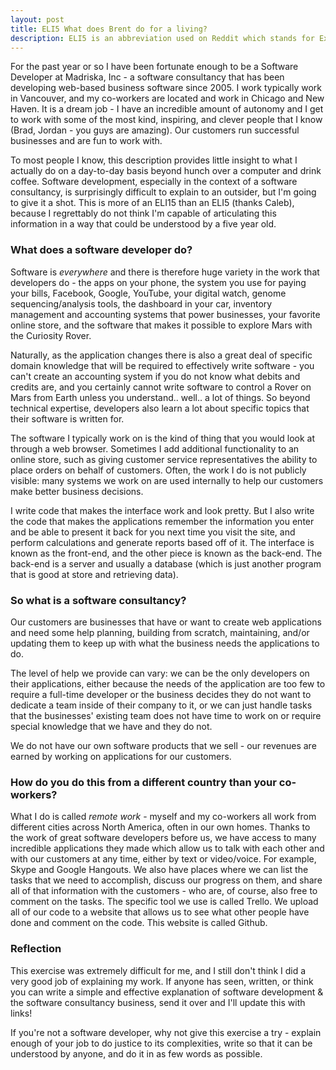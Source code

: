 ```yaml
---
layout: post
title: ELI5 What does Brent do for a living?
description: ELI5 is an abbreviation used on Reddit which stands for Explain Like I'm Five.
---
```


For the past year or so I have been fortunate enough to be a Software
Developer at Madriska, Inc - a software consultancy that has been
developing web-based business software since 2005. I work typically work in
Vancouver, and my co-workers are located and work in Chicago and New
Haven. It is a dream job - I have an incredible amount of autonomy and I
get to work with some of the most kind, inspiring, and clever people
that I know (Brad, Jordan - you guys are amazing). Our customers run
successful businesses and are fun to work with.

To most people I know, this description provides little insight to what I
actually do on a day-to-day basis beyond hunch over a computer and drink coffee.
Software development, especially in the context of a software consultancy, is
surprisingly difficult to explain to an outsider, but I'm going to give it a
shot. This is more of an ELI15 than an ELI5 (thanks Caleb), because I
regrettably do not think I'm capable of articulating this information in a way
that could be understood by a five year old.

### What does a software developer do?
Software is _everywhere_ and there is therefore huge variety in the work that
developers do - the apps on your phone, the system you use for paying your bills,
Facebook, Google, YouTube, your digital watch, genome sequencing/analysis tools,
the dashboard in your car, inventory management and accounting systems
that power businesses, your favorite online store, and the software
that makes it possible to explore Mars with the Curiosity Rover.

Naturally, as the application changes there is also a great deal of specific domain
knowledge that will be required to effectively write software - you
can't create an accounting system if you do not know what debits and
credits are, and you certainly cannot write software to control a
Rover on Mars from Earth unless you understand.. well.. a lot of things.
So beyond technical expertise, developers also learn a lot about
specific topics that their software is written for.

The software I typically work on is the kind of thing that you would
look at through a web browser. Sometimes I add additional functionality to an
online store, such as giving customer service representatives the ability to
place orders on behalf of customers. Often, the work I do is not publicly
visible: many systems we work on are used internally to help our customers make
better business decisions.

I write code that makes the interface work and look pretty. But I also
write the code that makes the applications remember the information you
enter and be able to present it back for you next time you visit the
site, and perform calculations and generate reports based off of it. The
interface is known as the front-end, and the other piece is
known as the back-end. The back-end is a server and usually a database
(which is just another program that is good at store and retrieving data).

### So what is a software consultancy?
Our customers are businesses that have or want to create web applications and
need some help planning, building from scratch, maintaining, and/or updating
them to keep up with what the business needs the applications to do.

The level of help we provide can vary: we can be the only developers on
their applications, either because the needs of the application are too few
to require a full-time developer or the business decides they do not want
to dedicate a team inside of their company to it, or we can just handle
tasks that the businesses' existing team does not have time to work on
or require special knowledge that we have and they do not.

We do not have our own software products that we sell - our revenues are
earned by working on applications for our customers.

### How do you do this from a different country than your co-workers?
What I do is called _remote work_ - myself and my co-workers all work from
different cities across North America, often in our own homes. Thanks to the
work of great software developers before us, we have access to many incredible
applications they made which allow us to talk with each other and with our
customers at any time, either by text or video/voice. For example, Skype
and Google Hangouts. We also have places where we can list the tasks that we
need to accomplish, discuss our progress on them, and share all of that
information with the customers - who are, of course, also free to comment on
the tasks. The specific tool we use is called Trello. We upload all of our code
to a website that allows us to see what other people have done and
comment on the code. This website is called Github.

### Reflection
This exercise was extremely difficult for me, and I still don't think I
did a very good job of explaining my work. If anyone has seen, written, or
think you can write a simple and effective explanation of software development
& the software consultancy business, send it over and I'll update this with links!

If you're not a software developer, why not give this exercise a try -
explain enough of your job to do justice to its complexities, write so that it
can be understood by anyone, and do it in as few words as possible.
